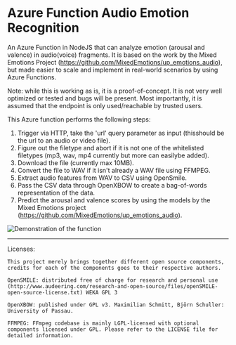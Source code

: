 # Azure Function Audio Emotion Recognition
An Azure Function in NodeJS that can analyze emotion (arousal and valence) in audio(voice) fragments. It is based on the work by the Mixed Emotions Project (https://github.com/MixedEmotions/up_emotions_audio), but made easier to scale and implement in real-world scenarios by using Azure Functions.

Note: while this is working as is, it is a proof-of-concept. It is not very well optimized or tested and bugs will be present. Most importantly, it is assumed that the endpoint is only used/reachable by trusted users.

This Azure function performs the following steps:

 1. Trigger via HTTP, take the 'url' query parameter as input (thisshould be the url to an audio or video file).
 2. Figure out the filetype and abort if it is not one of the whitelisted filetypes (mp3, wav, mp4 currently but more can easilybe added).
 3. Download the file (currently max 10MB). 
 4. Convert the file to WAV if it isn't already a WAV file using FFMPEG. 
 5. Extract audio features from WAV to CSV using OpenSmile. 
 6. Pass the CSV data through OpenXBOW to create a bag-of-words representation of the data.
 7. Predict the arousal and valence scores by using the models by the Mixed Emotions project
    (https://github.com/MixedEmotions/up_emotions_audio).

![Demonstration of the function](demo.png)

----------


Licenses:


    This project merely brings together different open source components, credits for each of the components goes to their respective authors.
    
    OpenSMILE: distributed free of charge for research and personal use (http://www.audeering.com/research-and-open-source/files/openSMILE-open-source-license.txt) WEKA GPL 3
    
    OpenXBOW: published under GPL v3. Maximilian Schmitt, Björn Schuller: University of Passau.
    
    FFMPEG: FFmpeg codebase is mainly LGPL-licensed with optional components licensed under GPL. Please refer to the LICENSE file for detailed information.